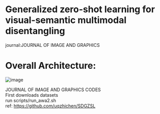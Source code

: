 # Generalized zero-shot learning for visual-semantic multimodal disentangling
journal:JOURNAL OF IMAGE AND GRAPHICS

# Overall Architecture:
![image](https://user-images.githubusercontent.com/87269265/181800091-838392b8-6bd9-46c8-a31a-0c8f4a4b3f94.png)

JOURNAL OF IMAGE AND GRAPHICS CODES\
First downloads datasets\
run scripts/run_awa2.sh\
ref: https://github.com/uqzhichen/SDGZSL
